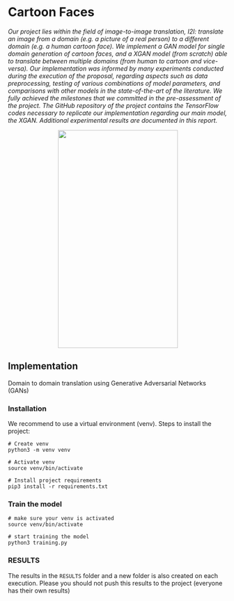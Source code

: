 # Cartoon Faces

_Our project lies within the field of image-to-image translation, I2I: translate an image from a domain (e.g. a picture of a real person) to a different domain (e.g. a human cartoon face). We implement a GAN model for single domain generation of cartoon faces, and a XGAN model (from scratch) able to translate between multiple domains (from human to cartoon and vice-versa). Our implementation was informed by many experiments conducted during the execution of the proposal, regarding aspects such as data preprocessing, testing of various combinations of model parameters, and comparisons with other models in the state-of-the-art of the literature. We fully achieved the milestones that we committed in the pre-assessment of the project. The GitHub repository of the project contains the TensorFlow codes necessary to replicate our implementation regarding our main model, the XGAN. Additional experimental results are documented in this report._

<p align="center">
  <img src="progression.gif" width="275" height="500"/>
</p>

## Implementation
Domain to domain translation using Generative Adversarial Networks (GANs)
### Installation
We recommend to use a virtual environment (venv). Steps to install the project:
```
# Create venv
python3 -m venv venv

# Activate venv
source venv/bin/activate

# Install project requirements
pip3 install -r requirements.txt
```
### Train the model
```
# make sure your venv is activated
source venv/bin/activate

# start training the model
python3 training.py
```

### RESULTS
The results in the `RESULTS` folder and a new folder is also created on each execution. Please you should not push this results to the project (everyone has their own results)
